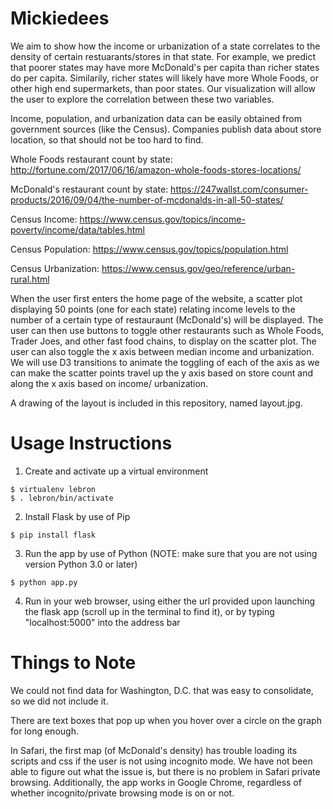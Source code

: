 # Mickiedees
We aim to show how the income or urbanization of a state correlates to the density of certain restuarants/stores in that state. For example, we predict that poorer states may have more McDonald's per capita than richer states do per capita. Similarily, richer states will likely have more Whole Foods, or other high end supermarkets, than poor states. Our visualization will allow the user to explore the correlation between these two variables. 

Income, population, and urbanization data can be easily obtained from government sources (like the Census). Companies publish data about store location, so that should not be too hard to find.

Whole Foods restaurant count by state: http://fortune.com/2017/06/16/amazon-whole-foods-stores-locations/

McDonald's restaurant count by state: https://247wallst.com/consumer-products/2016/09/04/the-number-of-mcdonalds-in-all-50-states/

Census Income: https://www.census.gov/topics/income-poverty/income/data/tables.html

Census Population: https://www.census.gov/topics/population.html

Census Urbanization: https://www.census.gov/geo/reference/urban-rural.html

When the user first enters the home page of the website, a scatter plot displaying 50 points (one for each state) relating income levels to the number of a certain type of restauraunt (McDonald's) will be displayed. The user can then use buttons to toggle other restaurants such as Whole Foods, Trader Joes, and other fast food chains, to display on the scatter plot. The user can also toggle the x axis between median income and urbanization. We will use D3 transitions to animate the toggling of each of the axis as we can make the scatter points travel up the y axis based on store count and along the x axis based on income/ urbanization. 

A drawing of the layout is included in this repository, named layout.jpg.

# Usage Instructions
1. Create and activate up a virtual environment
```
$ virtualenv lebron
$ . lebron/bin/activate
```
2. Install Flask by use of Pip
```
$ pip install flask
```
3. Run the app by use of Python (NOTE: make sure that you are not using version Python 3.0 or later)
```
$ python app.py
```
4. Run in your web browser, using either the url provided upon launching the flask app (scroll up in the terminal to find it), or by typing "localhost:5000" into the address bar

# Things to Note
We could not find data for Washington, D.C. that was easy to consolidate, so we did not include it.

There are text boxes that pop up when you hover over a circle on the graph for long enough.

In Safari, the first map (of McDonald's density) has trouble loading its scripts and css if the user is not using incognito mode. We have not been able to figure out what the issue is, but there is no problem in Safari private browsing. Additionally, the app works in Google Chrome, regardless of whether incognito/private browsing mode is on or not.
